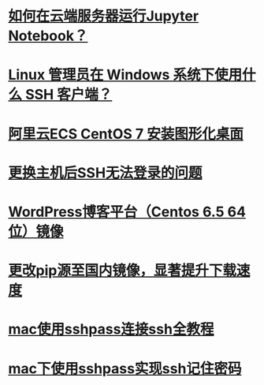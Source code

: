 # [如何在云端服务器运行Jupyter Notebook？](https://zhuanlan.zhihu.com/p/20226040)

# [Linux 管理员在 Windows 系统下使用什么 SSH 客户端？](https://www.zhihu.com/question/20308776)

# [阿里云ECS CentOS 7 安装图形化桌面](http://blog.csdn.net/yuanhong55/article/details/74942036)

# [更换主机后SSH无法登录的问题](http://www.cnblogs.com/vdvvdd/p/5334309.html)

# [WordPress博客平台（Centos 6.5 64位）镜像](https://market.aliyun.com/products/53616009/jxsc000046.html?spm=5176.100241.0.0.8EaRd4)

# [更改pip源至国内镜像，显著提升下载速度](http://blog.csdn.net/lambert310/article/details/52412059)

# [mac使用sshpass连接ssh全教程](http://www.jianshu.com/p/2ce1bc682ac6)

# [mac下使用sshpass实现ssh记住密码](http://blog.csdn.net/joeblackzqq/article/details/46598189)




